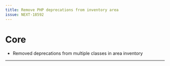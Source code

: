 ```yaml
---
title: Remove PHP deprecations from inventory area
issue: NEXT-18592
---
```

# Core
* Removed deprecations from multiple classes in area inventory
___
